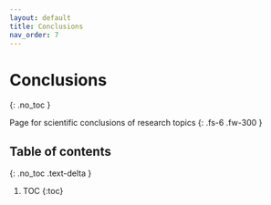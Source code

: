 ```yaml
---
layout: default
title: Conclusions
nav_order: 7
---
```


# Conclusions
{: .no_toc }


Page for scientific conclusions of research topics
{: .fs-6 .fw-300 }

## Table of contents
{: .no_toc .text-delta }

1. TOC
{:toc}

